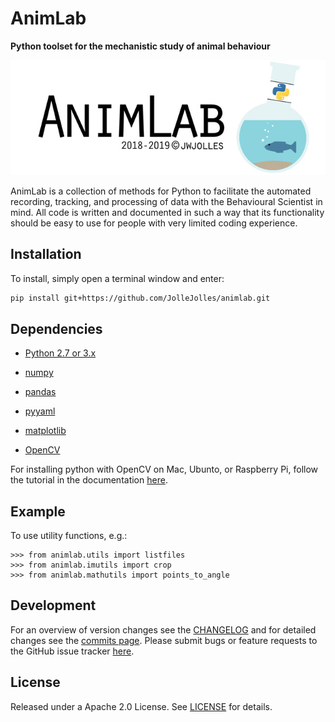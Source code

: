 # AnimLab
**Python toolset for the mechanistic study of animal behaviour**

![logo](https://github.com/JolleJolles/animlab/blob/master/animlab-logo.jpg)

AnimLab is a collection of methods for Python to facilitate the automated recording, tracking, and processing of data with the Behavioural Scientist in mind. All code is written and documented in such a way that its functionality should be easy to use for people with very limited coding experience.

Installation
------------

To install, simply open a terminal window and enter:
```bash
pip install git+https://github.com/JolleJolles/animlab.git
```

Dependencies
------------

- [Python 2.7 or 3.x](http://www.python.org)

- [numpy](http://www.numpy.org/)

- [pandas](https://pandas.pydata.org)

- [pyyaml](https://pyyaml.org)

- [matplotlib](http://matplotlib.org/)

- [OpenCV](http://opencv.org/)

For installing python with OpenCV on Mac, Ubunto, or Raspberry Pi, follow the tutorial in the documentation [here](https://github.com/JolleJolles/animlab/tree/master/docs/install-opencv.md).

Example
--------
To use utility functions, e.g.:

    >>> from animlab.utils import listfiles
    >>> from animlab.imutils import crop
    >>> from animlab.mathutils import points_to_angle

Development
--------
For an overview of version changes see the [CHANGELOG](https://github.com/JolleJolles/animlab/blob/master/CHANGELOG) and for detailed changes see the [commits page](https://github.com/JolleJolles/animlab/commits/). Please submit bugs or feature requests to the GitHub issue tracker [here](https://github.com/JolleJolles/animlab/issues).

License
--------
Released under a Apache 2.0 License. See [LICENSE](https://github.com/JolleJolles/animlab/blob/master/LICENSE) for details.
